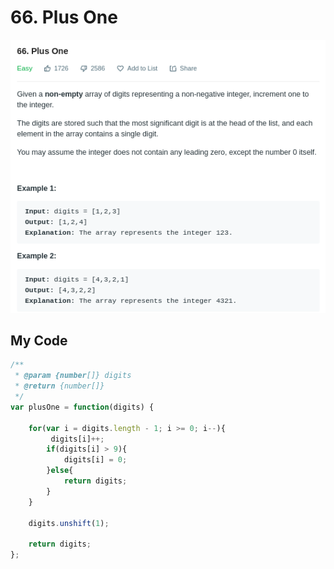 # 66. Plus One

![](.gitbook/assets/image%20%2825%29.png)

## My Code

```javascript
/**
 * @param {number[]} digits
 * @return {number[]}
 */
var plusOne = function(digits) {

    for(var i = digits.length - 1; i >= 0; i--){
         digits[i]++; 
        if(digits[i] > 9){
            digits[i] = 0;
        }else{
            return digits;
        }
    }
    
    digits.unshift(1);
    
    return digits;
};
```

